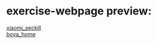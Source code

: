 # exercise-webpage preview:
[xiaomi_seckill](https://1103409364.github.io/exercise-webpage/xiaomi_seckill/index.html)
<br>
[boya_home](https://1103409364.github.io/exercise-webpage/boya_home/index.html)
<br>